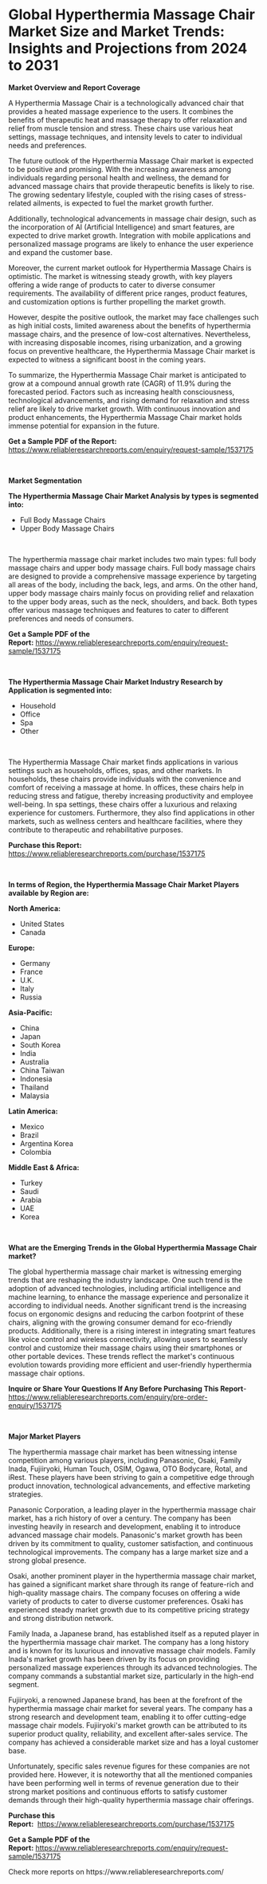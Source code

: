<p><h1>Global Hyperthermia Massage Chair Market Size and Market Trends: Insights and Projections from 2024 to 2031</h1></p><p><strong>Market Overview and Report Coverage</strong></p>
<p><p>A Hyperthermia Massage Chair is a technologically advanced chair that provides a heated massage experience to the users. It combines the benefits of therapeutic heat and massage therapy to offer relaxation and relief from muscle tension and stress. These chairs use various heat settings, massage techniques, and intensity levels to cater to individual needs and preferences.</p><p>The future outlook of the Hyperthermia Massage Chair market is expected to be positive and promising. With the increasing awareness among individuals regarding personal health and wellness, the demand for advanced massage chairs that provide therapeutic benefits is likely to rise. The growing sedentary lifestyle, coupled with the rising cases of stress-related ailments, is expected to fuel the market growth further.</p><p>Additionally, technological advancements in massage chair design, such as the incorporation of AI (Artificial Intelligence) and smart features, are expected to drive market growth. Integration with mobile applications and personalized massage programs are likely to enhance the user experience and expand the customer base.</p><p>Moreover, the current market outlook for Hyperthermia Massage Chairs is optimistic. The market is witnessing steady growth, with key players offering a wide range of products to cater to diverse consumer requirements. The availability of different price ranges, product features, and customization options is further propelling the market growth.</p><p>However, despite the positive outlook, the market may face challenges such as high initial costs, limited awareness about the benefits of hyperthermia massage chairs, and the presence of low-cost alternatives. Nevertheless, with increasing disposable incomes, rising urbanization, and a growing focus on preventive healthcare, the Hyperthermia Massage Chair market is expected to witness a significant boost in the coming years.</p><p>To summarize, the Hyperthermia Massage Chair market is anticipated to grow at a compound annual growth rate (CAGR) of 11.9% during the forecasted period. Factors such as increasing health consciousness, technological advancements, and rising demand for relaxation and stress relief are likely to drive market growth. With continuous innovation and product enhancements, the Hyperthermia Massage Chair market holds immense potential for expansion in the future.</p></p>
<p><strong>Get a Sample PDF of the Report:</strong> <a href="https://www.reliableresearchreports.com/enquiry/request-sample/1537175">https://www.reliableresearchreports.com/enquiry/request-sample/1537175</a></p>
<p>&nbsp;</p>
<p><strong>Market Segmentation</strong></p>
<p><strong>The Hyperthermia Massage Chair Market Analysis by types is segmented into:</strong></p>
<p><ul><li>Full Body Massage Chairs</li><li>Upper Body Massage Chairs</li></ul></p>
<p>&nbsp;</p>
<p><p>The hyperthermia massage chair market includes two main types: full body massage chairs and upper body massage chairs. Full body massage chairs are designed to provide a comprehensive massage experience by targeting all areas of the body, including the back, legs, and arms. On the other hand, upper body massage chairs mainly focus on providing relief and relaxation to the upper body areas, such as the neck, shoulders, and back. Both types offer various massage techniques and features to cater to different preferences and needs of consumers.</p></p>
<p><strong>Get a Sample PDF of the Report:</strong>&nbsp;<a href="https://www.reliableresearchreports.com/enquiry/request-sample/1537175">https://www.reliableresearchreports.com/enquiry/request-sample/1537175</a></p>
<p>&nbsp;</p>
<p><strong>The Hyperthermia Massage Chair Market Industry Research by Application is segmented into:</strong></p>
<p><ul><li>Household</li><li>Office</li><li>Spa</li><li>Other</li></ul></p>
<p>&nbsp;</p>
<p><p>The Hyperthermia Massage Chair market finds applications in various settings such as households, offices, spas, and other markets. In households, these chairs provide individuals with the convenience and comfort of receiving a massage at home. In offices, these chairs help in reducing stress and fatigue, thereby increasing productivity and employee well-being. In spa settings, these chairs offer a luxurious and relaxing experience for customers. Furthermore, they also find applications in other markets, such as wellness centers and healthcare facilities, where they contribute to therapeutic and rehabilitative purposes.</p></p>
<p><strong>Purchase this Report:</strong>&nbsp; <a href="https://www.reliableresearchreports.com/purchase/1537175">https://www.reliableresearchreports.com/purchase/1537175</a></p>
<p>&nbsp;</p>
<p><strong>In terms of Region, the Hyperthermia Massage Chair Market Players available by Region are:</strong></p>
<p>
    <p> <strong> North America: </strong>
        <ul>
            <li>United States</li>
            <li>Canada</li>
        </ul>
        </p> 
    <p> <strong> Europe: </strong>
        <ul>
            <li>Germany</li>
            <li>France</li>
            <li>U.K.</li>
            <li>Italy</li>
            <li>Russia</li>
        </ul>
        </p> 
    <p> <strong> Asia-Pacific: </strong>
        <ul>
            <li>China</li>
            <li>Japan</li>
            <li>South Korea</li>
            <li>India</li>
            <li>Australia</li>
            <li>China Taiwan</li>
            <li>Indonesia</li>
            <li>Thailand</li>
            <li>Malaysia</li>
        </ul>
        </p> 
    <p> <strong> Latin America: </strong>
        <ul>
            <li>Mexico</li>
            <li>Brazil</li>
            <li>Argentina Korea</li>
            <li>Colombia</li>
        </ul>
        </p> 
    <p> <strong> Middle East & Africa: </strong>
        <ul>
            <li>Turkey</li>
            <li>Saudi</li>
            <li>Arabia</li>
            <li>UAE</li>
            <li>Korea</li>
        </ul>
    </p>
    </p>
<p>&nbsp;</p>
<p><strong>What are the Emerging Trends in the Global Hyperthermia Massage Chair market?</strong></p>
<p><p>The global hyperthermia massage chair market is witnessing emerging trends that are reshaping the industry landscape. One such trend is the adoption of advanced technologies, including artificial intelligence and machine learning, to enhance the massage experience and personalize it according to individual needs. Another significant trend is the increasing focus on ergonomic designs and reducing the carbon footprint of these chairs, aligning with the growing consumer demand for eco-friendly products. Additionally, there is a rising interest in integrating smart features like voice control and wireless connectivity, allowing users to seamlessly control and customize their massage chairs using their smartphones or other portable devices. These trends reflect the market's continuous evolution towards providing more efficient and user-friendly hyperthermia massage chair options.</p></p>
<p><strong>Inquire or Share Your Questions If Any Before Purchasing This Report</strong>- <a href="https://www.reliableresearchreports.com/enquiry/pre-order-enquiry/1537175">https://www.reliableresearchreports.com/enquiry/pre-order-enquiry/1537175</a></p>
<p>&nbsp;</p>
<p><strong>Major Market Players</strong></p>
<p><p>The hyperthermia massage chair market has been witnessing intense competition among various players, including Panasonic, Osaki, Family Inada, Fujiiryoki, Human Touch, OSIM, Ogawa, OTO Bodycare, Rotal, and iRest. These players have been striving to gain a competitive edge through product innovation, technological advancements, and effective marketing strategies.</p><p>Panasonic Corporation, a leading player in the hyperthermia massage chair market, has a rich history of over a century. The company has been investing heavily in research and development, enabling it to introduce advanced massage chair models. Panasonic's market growth has been driven by its commitment to quality, customer satisfaction, and continuous technological improvements. The company has a large market size and a strong global presence.</p><p>Osaki, another prominent player in the hyperthermia massage chair market, has gained a significant market share through its range of feature-rich and high-quality massage chairs. The company focuses on offering a wide variety of products to cater to diverse customer preferences. Osaki has experienced steady market growth due to its competitive pricing strategy and strong distribution network.</p><p>Family Inada, a Japanese brand, has established itself as a reputed player in the hyperthermia massage chair market. The company has a long history and is known for its luxurious and innovative massage chair models. Family Inada's market growth has been driven by its focus on providing personalized massage experiences through its advanced technologies. The company commands a substantial market size, particularly in the high-end segment.</p><p>Fujiiryoki, a renowned Japanese brand, has been at the forefront of the hyperthermia massage chair market for several years. The company has a strong research and development team, enabling it to offer cutting-edge massage chair models. Fujiiryoki's market growth can be attributed to its superior product quality, reliability, and excellent after-sales service. The company has achieved a considerable market size and has a loyal customer base.</p><p>Unfortunately, specific sales revenue figures for these companies are not provided here. However, it is noteworthy that all the mentioned companies have been performing well in terms of revenue generation due to their strong market positions and continuous efforts to satisfy customer demands through their high-quality hyperthermia massage chair offerings.</p></p>
<p><strong>Purchase this Report:</strong>&nbsp;&nbsp;<a href="https://www.reliableresearchreports.com/purchase/1537175">https://www.reliableresearchreports.com/purchase/1537175</a></p>
<p></p>
<p><strong>Get a Sample PDF of the Report:</strong>&nbsp;<a href="https://www.reliableresearchreports.com/enquiry/request-sample/1537175">https://www.reliableresearchreports.com/enquiry/request-sample/1537175</a></p>
<p>Check more reports on https://www.reliableresearchreports.com/</p>